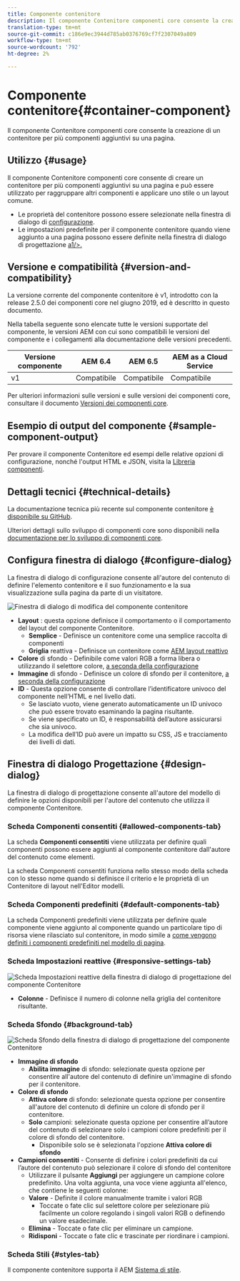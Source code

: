 ```yaml
---
title: Componente contenitore
description: Il componente Contenitore componenti core consente la creazione di un contenitore per più componenti aggiuntivi su una pagina.
translation-type: tm+mt
source-git-commit: c186e9ec3944d785ab0376769cf7f2307049a809
workflow-type: tm+mt
source-wordcount: '792'
ht-degree: 2%

---
```



# Componente contenitore{#container-component}

Il componente Contenitore componenti core consente la creazione di un contenitore per più componenti aggiuntivi su una pagina.

## Utilizzo {#usage}

Il componente Contenitore componenti core consente di creare un contenitore per più componenti aggiuntivi su una pagina e può essere utilizzato per raggruppare altri componenti e applicare uno stile o un layout comune.

* Le proprietà del contenitore possono essere selezionate nella finestra di dialogo di [configurazione](#configure-dialog).
* Le impostazioni predefinite per il componente contenitore quando viene aggiunto a una pagina possono essere definite nella finestra di dialogo di progettazione [a1/>.](#design-dialog)

## Versione e compatibilità {#version-and-compatibility}

La versione corrente del componente contenitore è v1, introdotto con la release 2.5.0 dei componenti core nel giugno 2019, ed è descritto in questo documento.

Nella tabella seguente sono elencate tutte le versioni supportate del componente, le versioni AEM con cui sono compatibili le versioni del componente e i collegamenti alla documentazione delle versioni precedenti.

| Versione componente | AEM 6.4   | AEM 6.5 | AEM as a Cloud Service |
|--- |--- |---|---|
| v1 | Compatibile | Compatibile | Compatibile |

Per ulteriori informazioni sulle versioni e sulle versioni dei componenti core, consultare il documento [Versioni dei componenti core](/help/versions.md).

## Esempio di output del componente {#sample-component-output}

Per provare il componente Contenitore ed esempi delle relative opzioni di configurazione, nonché l&#39;output HTML e JSON, visita la [Libreria componenti](https://adobe.com/go/aem_cmp_library_container).

## Dettagli tecnici {#technical-details}

La documentazione tecnica più recente sul componente contenitore [è disponibile su GitHub](https://adobe.com/go/aem_cmp_tech_container_v1).

Ulteriori dettagli sullo sviluppo di componenti core sono disponibili nella [documentazione per lo sviluppo di componenti core](/help/developing/overview.md).

## Configura finestra di dialogo {#configure-dialog}

La finestra di dialogo di configurazione consente all&#39;autore del contenuto di definire l&#39;elemento contenitore e il suo funzionamento e la sua visualizzazione sulla pagina da parte di un visitatore.

![Finestra di dialogo di modifica del componente contenitore](/help/assets/container-edit.png)

* **Layout** : questa opzione definisce il comportamento o il comportamento del layout del componente Contenitore.
   * **Semplice**  - Definisce un contenitore come una semplice raccolta di componenti
   * **Griglia**  reattiva - Definisce un contenitore come  [AEM layout reattivo](https://docs.adobe.com/content/help/en/experience-manager-cloud-service/sites/authoring/features/responsive-layout.html)
* **Colore**  di sfondo - Definibile come valori RGB a forma libera o utilizzando il selettore colore,  [a seconda della configurazione](#background-tab)
* **Immagine**  di sfondo - Definisce un colore di sfondo per il contenitore,   [a seconda della configurazione](#background-tab)
* **ID**  - Questa opzione consente di controllare l’identificatore univoco del componente nell’HTML e nel livello [ ](/help/developing/data-layer/overview.md)dati.
   * Se lasciato vuoto, viene generato automaticamente un ID univoco che può essere trovato esaminando la pagina risultante.
   * Se viene specificato un ID, è responsabilità dell’autore assicurarsi che sia univoco.
   * La modifica dell’ID può avere un impatto su CSS, JS e tracciamento dei livelli di dati.

## Finestra di dialogo Progettazione {#design-dialog}

La finestra di dialogo di progettazione consente all&#39;autore del modello di definire le opzioni disponibili per l&#39;autore del contenuto che utilizza il componente Contenitore.

### Scheda Componenti consentiti {#allowed-components-tab}

La scheda **Componenti consentiti** viene utilizzata per definire quali componenti possono essere aggiunti al componente contenitore dall&#39;autore del contenuto come elementi.

La scheda Componenti consentiti funziona nello stesso modo della scheda con lo stesso nome quando si definisce il criterio e le proprietà di un Contenitore di layout nell&#39;Editor modelli.[](https://docs.adobe.com/content/help/en/experience-manager-cloud-service/sites/authoring/features/templates.html)

### Scheda Componenti predefiniti {#default-components-tab}

La scheda Componenti predefiniti viene utilizzata per definire quale componente viene aggiunto al componente quando un particolare tipo di risorsa viene rilasciato sul contenitore, in modo simile a [come vengono definiti i componenti predefiniti nel modello di pagina](https://docs.adobe.com/content/help/en/experience-manager-cloud-service/sites/authoring/features/templates.html).

### Scheda Impostazioni reattive {#responsive-settings-tab}

![Scheda Impostazioni reattive della finestra di dialogo di progettazione del componente Contenitore](/help/assets/container-design-responsive.png)

* **Colonne**  - Definisce il numero di colonne nella griglia del contenitore risultante.

### Scheda Sfondo {#background-tab}

![Scheda Sfondo della finestra di dialogo di progettazione del componente Contenitore](/help/assets/container-design-background.png)

* **Immagine di sfondo**
   * **Abilita immagine**  di sfondo: selezionate questa opzione per consentire all&#39;autore del contenuto di definire un&#39;immagine di sfondo per il contenitore.
* **Colore di sfondo**
   * **Attiva colore**  di sfondo: selezionate questa opzione per consentire all&#39;autore del contenuto di definire un colore di sfondo per il contenitore.
   * **Solo**  campioni: selezionate questa opzione per consentire all’autore del contenuto di selezionare solo i campioni colore predefiniti per il colore di sfondo del contenitore.
      * Disponibile solo se è selezionata l&#39;opzione **Attiva colore di sfondo**
* **Campioni consentiti**  - Consente di definire i colori predefiniti da cui l’autore del contenuto può selezionare il colore di sfondo del contenitore
   * Utilizzare il pulsante **Aggiungi** per aggiungere un campione colore predefinito. Una volta aggiunta, una voce viene aggiunta all&#39;elenco, che contiene le seguenti colonne:
   * **Valore**  - Definite il colore manualmente tramite i valori RGB
      * Toccate o fate clic sul selettore colore per selezionare più facilmente un colore regolando i singoli valori RGB o definendo un valore esadecimale.
   * **Elimina**  - Toccate o fate clic per eliminare un campione.
   * **Ridisponi**  - Toccate o fate clic e trascinate per riordinare i campioni.

### Scheda Stili {#styles-tab}

Il componente contenitore supporta il AEM [Sistema di stile](/help/get-started/authoring.md#component-styling).

